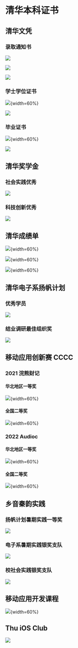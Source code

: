 # 清华本科证书

## 清华文凭

### 录取通知书

![](images-credentials/清华-录取通知书-封面.jpeg)

![](images-credentials/清华-录取通知书-寄语.jpeg)

![](images-credentials/清华-录取通知书-通知.jpeg)

### 学士学位证书

![](images-credentials/清华-学位证书-封面.jpeg){width=60%}

![](images-credentials/清华-学位证书.jpeg)

### 毕业证书

![](images-credentials/清华-毕业证书-封面.jpeg){width=60%}

![](images-credentials/清华-毕业证书.jpeg)

## 清华奖学金

### 社会实践优秀

![](images-credentials/清华奖学金-社会实践优秀.jpeg)

### 科技创新优秀

![](images-credentials/清华奖学金-科技创新优秀.jpeg)

## 清华成绩单

![](images-credentials/清华成绩单-1.jpeg){width=60%}

![](images-credentials/清华成绩单-2.jpeg){width=60%}

![](images-credentials/清华成绩单-3.jpeg){width=60%}

## 清华电子系扬帆计划

### 优秀学员

![](images-credentials/扬帆-优秀学员.jpeg)

### 结业调研最佳组织奖

![](images-credentials/扬帆-结业调研-最佳组织奖.jpeg)

## 移动应用创新赛 CCCC

### 2021 浣熊财记

#### 华北地区一等奖

![](images-credentials/CCCC21-复赛-浣熊财记.jpeg){width=60%}

#### 全国二等奖

![](images-credentials/CCCC21-决赛-浣熊财记.jpeg){width=60%}

### 2022 Audioc

#### 华北地区一等奖

![](images-credentials/CCCC22-复赛-Audioc.jpeg){width=60%}

#### 全国二等奖

![](images-credentials/CCCC22-决赛-Audioc.jpeg){width=60%}

## 乡音秦韵实践

### 扬帆计划暑期实践一等奖

![](images-credentials/乡音秦韵-扬帆一等奖.jpeg)

### 电子系暑期实践银奖支队

![](images-credentials/乡音秦韵-系银奖.jpeg)

### 校社会实践银奖支队

![](images-credentials/乡音秦韵-校银奖.jpeg)

## 移动应用开发课程

![](images-credentials/2022-移动应用开发课程分享.jpeg){width=60%}

## Thu iOS Club

![](images-credentials/iOS-Club-功勋.jpeg)
